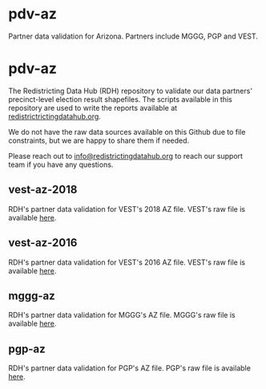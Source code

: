 # pdv-az
Partner data validation for Arizona. Partners include MGGG, PGP and VEST.

# pdv-az

The Redistricting Data Hub (RDH) repository to validate our data partners' precinct-level election result shapefiles. The scripts available in this repository are used to write the reports available at [redistrictrictingdatahub.org]([https://redistrictingdatahub.org/](https://redistrictingdatahub.org/)). 

We do not have the raw data sources available on this Github due to file constraints, but we are happy to share them if needed. 

Please reach out to info@redistrictingdatahub.org to reach our support team if you have any questions. 

## vest-az-2018

RDH's partner data validation for VEST's 2018 AZ file. VEST's raw file is available [here](https://dataverse.harvard.edu/file.xhtml?persistentId=doi:10.7910/DVN/UBKYRU/CYEKJ4&version=32.0).

## vest-az-2016

RDH's partner data validation for VEST's 2016 AZ file. VEST's raw file is available [here](https://dataverse.harvard.edu/file.xhtml?fileId=4422286&version=54.0).

## mggg-az

RDH's partner data validation for MGGG's AZ file. MGGG's raw file is available [here](https://github.com/mggg-states/AZ-shapefiles/blob/master/az_precincts.zip).

## pgp-az

RDH's partner data validation for PGP's AZ file. PGP's raw file is available [here](https://openprecincts.org/az/).